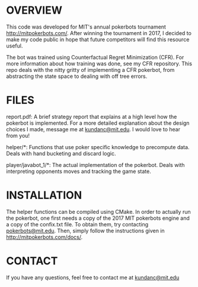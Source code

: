 # OVERVIEW

This code was developed for MIT's annual pokerbots tournament http://mitpokerbots.com/. After winning the tournament in 2017, I decided to make my code public in hope that future competitors will find this resource useful.

The bot was trained using Counterfactual Regret Minimization (CFR). For more information about how training was done, see my CFR repository. This repo deals with the nitty gritty of implementing a CFR pokerbot, from abstracting the state space to dealing with off tree errors. 

# FILES

report.pdf: A brief strategy report that explains at a high level how the pokerbot is implemented. For a more detailed explanation about the design choices I made, message me at kundanc@mit.edu. I would love to hear from you!

helper/\*: Functions that use poker specific knowledge to precompute data. Deals with hand bucketing and discard logic.

player/javabot_1/\*: The actual implementation of the pokerbot. Deals with interpreting opponents moves and tracking the game state.

# INSTALLATION

The helper functions can be compiled using CMake. In order to actually run the pokerbot, one first needs a copy of the 2017 MIT pokerbots engine and a copy of the confix.txt file. To obtain them, try contacting pokerbots@mit.edu. Then, simply follow the instructions given in http://mitpokerbots.com/docs/.

# CONTACT

If you have any questions, feel free to contact me at kundanc@mit.edu


